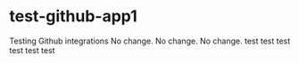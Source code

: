 # test-github-app1
Testing Github integrations
No change.
No change.
No change.
test
test
test
test
test
test
